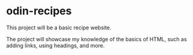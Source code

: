 # odin-recipes
This project will be a basic recipe website. 

The project will showcase my knowledge of the basics of HTML, such as adding links, using headings, and more.